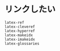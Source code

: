 # リンクしたい

```{toctree}
latex-ref
latex-cleveref
latex-hyperref
latex-makeidx
latex-imakeidx
latex-glossaries
```
